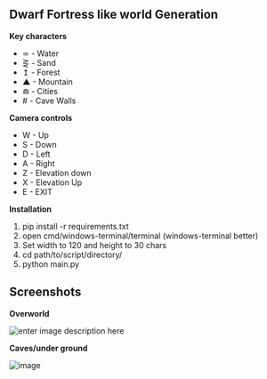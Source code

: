 ## Dwarf Fortress like world Generation



**Key characters**
 - ≃ - Water
 - ⋛ - Sand
 - ↥ - Forest
 - ▲ - Mountain
 - ⋒ - Cities
 - \# - Cave Walls


**Camera controls**
 - W - Up
 - S - Down
 - D - Left
 - A - Right
 - Z - Elevation down
 - X - Elevation Up
 - E - EXIT
   


 **Installation**
 1. pip install -r requirements.txt
 2. open cmd/windows-terminal/terminal (windows-terminal better)
 3. Set width to 120 and height to 30 chars
 4. cd path/to/script/directory/
 5. python main.py

## Screenshots

**Overworld**

![enter image description here](https://i.imgur.com/0QMFCCO.png)


**Caves/under ground**

![image](https://github.com/Dowaren/DwarfFortressLikeWorldGen/assets/110834832/1e86e232-cc10-43f1-9a7a-d9b9b3e9536f)

